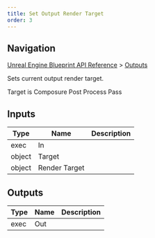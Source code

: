 ```yaml
---
title: Set Output Render Target
order: 3
---
```

## Navigation

[Unreal Engine Blueprint API Reference](https://dev.epicgames.com/documentation/en-us/unreal-engine/BlueprintAPI) > [Outputs](https://dev.epicgames.com/documentation/en-us/unreal-engine/BlueprintAPI/Outputs)

Sets current output render target.

Target is Composure Post Process Pass

## Inputs

| Type | Name | Description |
| --- | --- | --- |
| exec | In |  |
| object | Target |  |
| object | Render Target |  |

## Outputs

| Type | Name | Description |
| --- | --- | --- |
| exec | Out |  |
